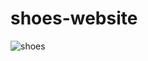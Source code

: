 # shoes-website


![shoes](https://github.com/zafer414108/shoes-website/assets/147662873/10979f47-89cd-4a29-9869-0a7f76cbba37)

